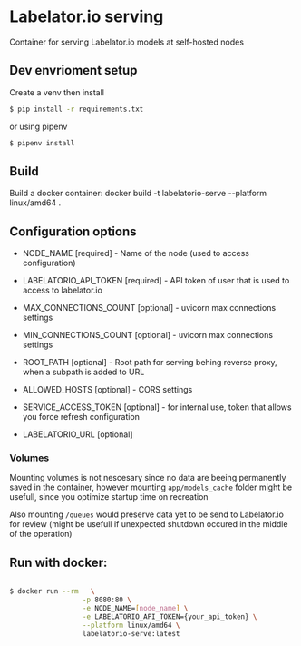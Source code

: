 # Labelator.io serving 

Container for serving Labelator.io models at self-hosted nodes


## Dev envrioment setup

Create a venv
then install

```sh
$ pip install -r requirements.txt
```

or using pipenv

```sh
$ pipenv install
```

## Build

Build a docker container:
docker build -t labelatorio-serve  --platform linux/amd64 .


## Configuration options

- NODE_NAME [required] - Name of the node (used to access configuration)
- LABELATORIO_API_TOKEN [required] - API token of user that is used to access to labelator.io
  

- MAX_CONNECTIONS_COUNT [optional] - uvicorn max connections settings
- MIN_CONNECTIONS_COUNT [optional] - uvicorn max connections settings
- ROOT_PATH [optional] - Root path for serving behing reverse proxy, when a subpath is added to URL
- ALLOWED_HOSTS [optional] - CORS settings
- SERVICE_ACCESS_TOKEN [optional] - for internal use, token that allows you force refresh configuration
- LABELATORIO_URL [optional]

### Volumes
Mounting volumes is not nescesary since no data are beeing permanently saved in the container, however mounting `app/models_cache` folder might be usefull, since you optimize startup time on recreation

Also mounting `/queues` would preserve data yet to be send to Labelator.io for review (might be usefull if unexpected shutdown occured in the middle of the operation)

## Run with docker:


```sh

$ docker run --rm   \
                  -p 8080:80 \
                  -e NODE_NAME=[node_name] \
                  -e LABELATORIO_API_TOKEN={your_api_token} \
                  --platform linux/amd64 \
                  labelatorio-serve:latest


```





